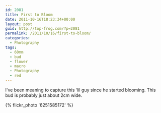 ```yaml
---
id: 2081
title: First to Bloom
date: 2011-10-16T18:23:34+00:00
layout: post
guid: http://top-frog.com/?p=2081
permalink: /2011/10/16/first-to-bloom/
categories:
  - Photography
tags:
  - 60mm
  - bud
  - flower
  - macro
  - Photography
  - red
---
```

I've been meaning to capture this &#8216;lil guy since he started blooming. This bud is probably just about 2cm wide.

{% flickr_photo '6251585172' %}